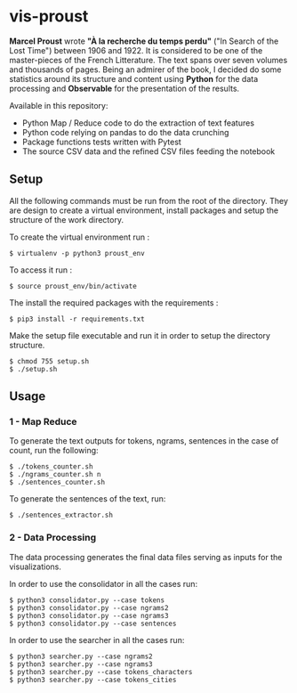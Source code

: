 # vis-proust

**Marcel Proust** wrote **"À la recherche du temps perdu"** ("In Search of the Lost Time") between 1906 and 1922. It is considered to be one of the master-pieces of the French Litterature. The text spans over seven volumes and thousands of pages. Being an admirer of the book, I decided do some statistics around its structure and content using **Python** for the data processing and **Observable** for the presentation of the results.

Available in this repository:
- Python Map / Reduce code to do the extraction of text features
- Python code relying on pandas to do the data crunching
- Package functions tests written with Pytest
- The source CSV data and the refined CSV files feeding the notebook

## Setup

All the following commands must be run from the root of the directory. They are design to create a virtual environment, install packages and setup the structure of the work directory.

To create the virtual environment run :

```console
$ virtualenv -p python3 proust_env
```

To access it run :

```console
$ source proust_env/bin/activate
```

The install the required packages with the requirements :

```console
$ pip3 install -r requirements.txt
```

Make the setup file executable and run it in order to setup the directory structure.

```console
$ chmod 755 setup.sh
$ ./setup.sh
```


## Usage

### 1 - Map Reduce

To generate the text outputs for tokens, ngrams, sentences in the case of count, run the following:

```console
$ ./tokens_counter.sh
$ ./ngrams_counter.sh n
$ ./sentences_counter.sh
```

To generate the sentences of the text, run:

```console
$ ./sentences_extractor.sh
```

### 2 - Data Processing

The data processing generates the final data files serving as inputs for the visualizations.

In order to use the consolidator in all the cases run:

```console
$ python3 consolidator.py --case tokens
$ python3 consolidator.py --case ngrams2
$ python3 consolidator.py --case ngrams3
$ python3 consolidator.py --case sentences
```

In order to use the searcher in all the cases run:

```console
$ python3 searcher.py --case ngrams2
$ python3 searcher.py --case ngrams3
$ python3 searcher.py --case tokens_characters
$ python3 searcher.py --case tokens_cities
